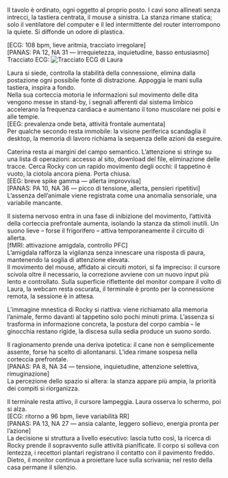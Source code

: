 Il tavolo è ordinato, ogni oggetto al proprio posto. I cavi sono allineati senza intrecci, la tastiera centrata, il mouse a sinistra. La stanza rimane statica; solo il ventilatore del computer e il led intermittente del router interrompono la quiete. Si diffonde un odore di plastica.

[ECG: 108 bpm, lieve aritmia, tracciato irregolare]  
[PANAS: PA 12, NA 31 — irrequietezza, inquietudine, basso entusiasmo]  
Tracciato ECG:
![Tracciato ECG di Laura](img/ecg_laura_1.svg)

Laura si siede, controlla la stabilità della connessione, elimina dalla postazione ogni possibile fonte di distrazione. Appoggia le mani sulla tastiera, inspira a fondo.  
Nella sua corteccia motoria le informazioni sul movimento delle dita vengono messe in stand-by, i segnali afferenti dal sistema limbico accelerano la frequenza cardiaca e aumentano il tono muscolare nei polsi e alle tempie.  
[EEG: prevalenza onde beta, attività frontale aumentata]  
Per qualche secondo resta immobile: la visione periferica scandaglia il desktop, la memoria di lavoro richiama la sequenza delle azioni da eseguire.

Caterina resta ai margini del campo semantico. L’attenzione si stringe su una lista di operazioni: accesso al sito, download del file, eliminazione delle tracce. Cerca Rocky con un rapido movimento degli occhi: il tappetino è vuoto, la ciotola ancora piena. Porta chiusa.  
[EEG: breve spike gamma — allerta improvvisa]  
[PANAS: PA 10, NA 36 — picco di tensione, allerta, pensieri ripetitivi]  
L’assenza dell’animale viene registrata come una anomalia sensoriale, una variabile mancante.

Il sistema nervoso entra in una fase di inibizione del movimento, l’attività della corteccia prefrontale aumenta, isolando la stanza da stimoli inutili. Un suono lieve – forse il frigorifero – attiva temporaneamente il circuito di allerta.  
[fMRI: attivazione amigdala, controllo PFC]  
L’amigdala rafforza la vigilanza senza innescare una risposta di paura, mantenendo la soglia di attenzione elevata.  
Il movimento del mouse, affidato ai circuiti motori, si fa impreciso: il cursore scivola oltre il necessario, la correzione avviene con un nuovo input più lento e controllato. Sulla superficie riflettente del monitor compare il volto di Laura, la webcam resta oscurata, il terminale è pronto per la connessione remota, la sessione è in attesa.

L’immagine mnestica di Rocky si riattiva: viene richiamato alla memoria l’animale, fermo davanti al tappetino solo pochi minuti prima. L’assenza si trasforma in informazione concreta, la postura del corpo cambia – le ginocchia restano rigide, la discesa sulla sedia produce un suono sordo.

Il ragionamento prende una deriva ipotetica: il cane non è semplicemente assente, forse ha scelto di allontanarsi. L’idea rimane sospesa nella corteccia prefrontale.  
[PANAS: PA 8, NA 34 — tensione, inquietudine, attenzione selettiva, rimuginazione]  
La percezione dello spazio si altera: la stanza appare più ampia, la priorità dei compiti si riorganizza.

Il terminale resta attivo, il cursore lampeggia. Laura osserva lo schermo, poi si alza.  
[ECG: ritorno a 96 bpm, lieve variabilità RR]  
[PANAS: PA 13, NA 27 — ansia calante, leggero sollievo, energia pronta per l’azione]  
La decisione si struttura a livello esecutivo: lascia tutto così, la ricerca di Rocky prende il sopravvento sulle attività pianificate. Il corpo si solleva con lentezza, i recettori plantari registrano il contatto con il pavimento freddo. Dietro, il monitor continua a proiettare luce sulla scrivania; nel resto della casa permane il silenzio.
